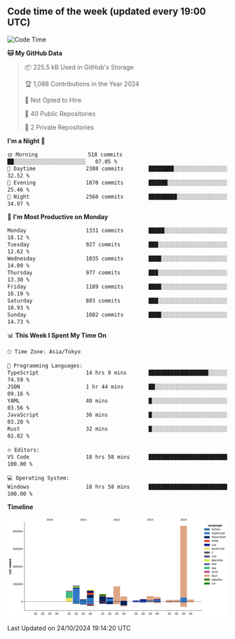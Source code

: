 ## Code time of the week (updated every 19:00 UTC)

<!--START_SECTION:waka-->
![Code Time](http://img.shields.io/badge/Code%20Time-3%2C807%20hrs%206%20mins-blue)

**🐱 My GitHub Data** 

> 📦 225.5 kB Used in GitHub's Storage 
 > 
> 🏆 1,088 Contributions in the Year 2024
 > 
> 🚫 Not Opted to Hire
 > 
> 📜 40 Public Repositories 
 > 
> 🔑 2 Private Repositories 
 > 
**I'm a Night 🦉** 

```text
🌞 Morning                518 commits         ██░░░░░░░░░░░░░░░░░░░░░░░   07.05 % 
🌆 Daytime                2388 commits        ████████░░░░░░░░░░░░░░░░░   32.52 % 
🌃 Evening                1870 commits        ██████░░░░░░░░░░░░░░░░░░░   25.46 % 
🌙 Night                  2568 commits        █████████░░░░░░░░░░░░░░░░   34.97 % 
```
📅 **I'm Most Productive on Monday** 

```text
Monday                   1331 commits        █████░░░░░░░░░░░░░░░░░░░░   18.12 % 
Tuesday                  927 commits         ███░░░░░░░░░░░░░░░░░░░░░░   12.62 % 
Wednesday                1035 commits        ████░░░░░░░░░░░░░░░░░░░░░   14.09 % 
Thursday                 977 commits         ███░░░░░░░░░░░░░░░░░░░░░░   13.30 % 
Friday                   1189 commits        ████░░░░░░░░░░░░░░░░░░░░░   16.19 % 
Saturday                 803 commits         ███░░░░░░░░░░░░░░░░░░░░░░   10.93 % 
Sunday                   1082 commits        ████░░░░░░░░░░░░░░░░░░░░░   14.73 % 
```


📊 **This Week I Spent My Time On** 

```text
🕑︎ Time Zone: Asia/Tokyo

💬 Programming Languages: 
TypeScript               14 hrs 9 mins       ███████████████████░░░░░░   74.59 % 
JSON                     1 hr 44 mins        ██░░░░░░░░░░░░░░░░░░░░░░░   09.16 % 
YAML                     40 mins             █░░░░░░░░░░░░░░░░░░░░░░░░   03.56 % 
JavaScript               36 mins             █░░░░░░░░░░░░░░░░░░░░░░░░   03.20 % 
Rust                     32 mins             █░░░░░░░░░░░░░░░░░░░░░░░░   02.82 % 

🔥 Editors: 
VS Code                  18 hrs 58 mins      █████████████████████████   100.00 % 

💻 Operating System: 
Windows                  18 hrs 58 mins      █████████████████████████   100.00 % 
```

**Timeline**

![Lines of Code chart](https://raw.githubusercontent.com/SARDONYX-sard/SARDONYX-sard/main/assets/bar_graph.png)


 Last Updated on 24/10/2024 19:14:20 UTC
<!--END_SECTION:waka-->